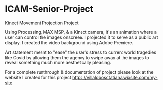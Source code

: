 # ICAM-Senior-Project
Kinect Movement Projection Project

Using Processing, MAX MSP, & a Kinect camera, it's an animation where a user can control the images onscreen. I projected it to serve as a public art display. I created the video background using Adobe Premiere. 

Art statement meant to "ease" the user's stress to current world tragedies like Covid by allowing them the agency to swipe away at the images to reveal something much more aesthetically pleasing.

For a complete runthrough & documentation of project please look at the website I created for this project https://villalobosctatiana.wixsite.com/my-site
